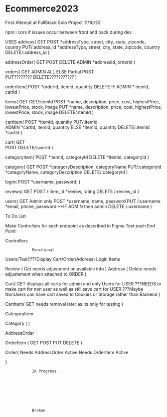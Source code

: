 # Ecommerce2023
 First Attempt at FullStack Solo Project 11/10/23

npm i cors
if issues occur between front and back during dev


USES
address(
    GET
    POST   *addressType, street, city, state, zipcode, country
    PUT/:address_id *addressType, street, city, state, zipcode, country
    DELETE/:address_id
)

addressOrder(
    GET
    POST
    DELETE  ADMIN  *addressId, orderId
)

orders(
    GET ADMIN ALL ELSE Partial
    POST  
    PUT????????
    DELETE???????????
)

orderItem(
    POST  *orderId, itemId, quantity
    DELETE  IF ADMIN * itemId, cartId 
)

items(
    GET
     GET/:itemId
    POST *name, description, price, cost, highestPrice, lowestPrice, stock, image
    PUT  *name, description, price, cost, highestPrice, lowestPrice, stock, image
    DELETE/:itemId
)

cartItem(
    POST *itemId, quantity
    PUT/:itemId  
         ADMIN  *cartId, itemId, quantity
          ELSE *itemId, quantity
    DELETE/:itemId      *cartId
)

cart(
    GET   
    POST
    DELETE/:userId
)

categoryItem(
    POST  *itemId, categoryId
    DELETE  *itemId, categoryId
)

category(
    GET
    POST  *categoryDescription, categoryName
    PUT/:categoryId  *categoryName, categoryDescription
    DELETE/:categoryId 
)

login(
    POST *username, password, 
)

reviews(
    GET
    POST /:item_id *review, rating
    DELETE /:review_id 
)

users(
    GET  Admin only
    POST  *username, name, password
    PUT     /:username *email, phone, password **IF ADMIN then admin
    DELETE  /:username
)








To Do List

Make Controllers for each endpoint as described in Figma
Test each End Point




Controllers

                Functional

Users(Test????Display Cart/Order/Address)
Login
Items


Review (
    Get needs adjustment on available info
)
Address (
    Delete needs adjustement when attached to ORDER
)

Cart(
    GET displays all carts for admin and only Users for USER
    ???NEEDS to make cart for non user as well as still 
    save cart for USER
    ???Maybe NonUsers can have cart saved to Cookies or Storage rather than Backend
)

CartItem(
    GET needs removal later as its only for testing
)

CategoryItem

Category (
)

AddressOrder

OrderItem
(
    GET
    POST
    PUT
    DELETE
)

Order{
    Needs AddressOrder Active
    Needs OrderItem Active


}

                In Progress








                Broken










